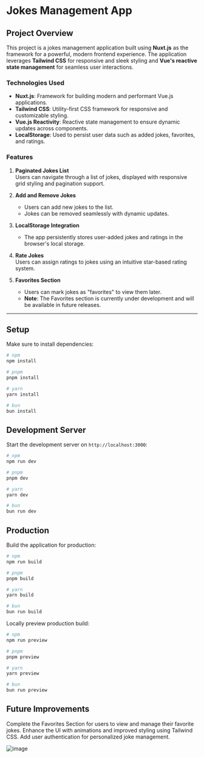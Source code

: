 # Jokes Management App

## Project Overview

This project is a jokes management application built using **Nuxt.js** as the framework for a powerful, modern frontend experience. The application leverages **Tailwind CSS** for responsive and sleek styling and **Vue's reactive state management** for seamless user interactions.

### Technologies Used
- **Nuxt.js**: Framework for building modern and performant Vue.js applications.
- **Tailwind CSS**: Utility-first CSS framework for responsive and customizable styling.
- **Vue.js Reactivity**: Reactive state management to ensure dynamic updates across components.
- **LocalStorage**: Used to persist user data such as added jokes, favorites, and ratings.

### Features

1. **Paginated Jokes List**  
   Users can navigate through a list of jokes, displayed with responsive grid styling and pagination support.

2. **Add and Remove Jokes**  
   - Users can add new jokes to the list.  
   - Jokes can be removed seamlessly with dynamic updates.

3. **LocalStorage Integration**  
   - The app persistently stores user-added jokes and ratings in the browser's local storage.

4. **Rate Jokes**  
   Users can assign ratings to jokes using an intuitive star-based rating system.

5. **Favorites Section**  
   - Users can mark jokes as "favorites" to view them later.  
   - **Note**: The Favorites section is currently under development and will be available in future releases.

---

## Setup

Make sure to install dependencies:

```bash
# npm
npm install

# pnpm
pnpm install

# yarn
yarn install

# bun
bun install
```

## Development Server

Start the development server on `http://localhost:3000`:

```bash
# npm
npm run dev

# pnpm
pnpm dev

# yarn
yarn dev

# bun
bun run dev
```

## Production

Build the application for production:

```bash
# npm
npm run build

# pnpm
pnpm build

# yarn
yarn build

# bun
bun run build
```

Locally preview production build:

```bash
# npm
npm run preview

# pnpm
pnpm preview

# yarn
yarn preview

# bun
bun run preview
```

## Future Improvements

Complete the Favorites Section for users to view and manage their favorite jokes.
Enhance the UI with animations and improved styling using Tailwind CSS.
Add user authentication for personalized joke management.

![image](https://github.com/user-attachments/assets/2760bcc0-47e4-4ab4-b360-157791ce3faa)

